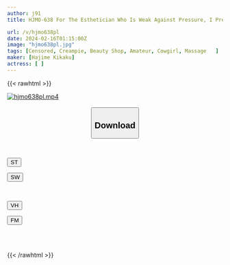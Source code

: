 ```yaml
---
author: j91
title: HJMO-638 For The Esthetician Who Is Weak Against Pressure, I Press My Erect Penis Against Her Vagina And Insert It Through Her Pants! If You Tease Her Until She Wants It, Will You Be Able To Have Raw Sex? Vol.9

url: /v/hjmo638pl
date: 2024-02-16T01:15:00Z
image: "hjmo638pl.jpg"
tags: [Censored, Creampie, Beauty Shop, Amateur, Cowgirl, Massage	]
maker: [Hajime Kikaku]
actress: [ ]
---
```



{{< rawhtml >}}

<div class="video" data-videoid="kzJpKG7MgxFO1QG">
    <a href="javascript:;">
        <img src="/v/hjmo638pl/hjmo638pl.jpg" width="WIDTH" height="HEIGHT" alt="hjmo638pl.mp4" loading="lazy">
    </a>
</div>

<script type="text/javascript" src="https://j91.asia/asset/on-demand-st.js"></script>

<br>
  <link rel="stylesheet" href="https://j91.asia/asset/bs5.css">
  
  <center>
  <button class="btn btn-primary" type="button" data-bs-toggle="collapse" data-bs-target=".multi-collapse" aria-expanded="false" aria-controls="multiCollapseExample1 multiCollapseExample2"><h2>Download</h2></button></center>
</p>
<div class="row">
  <div class="col">
    <div class="collapse multi-collapse" id="multiCollapseExample1">
      <div class="card card-body">
	      	      <br>
<div class="buttons">  
<p><a href="https://streamtape.to/v/kzJpKG7MgxFO1QG" target="_blank"><button class="btn-hover color-3"><i class="fa fa-download"></i> ST</button></a></p>
<p><a href="https://cdnwish.com/3udv641x1kbg" target="_blank"><button class="btn-hover color-2"><i class="fa fa-download"></i> SW</button></a></p></div>
    </div>
  </div>
</div>
  <div class="col">
    <div class="collapse multi-collapse" id="multiCollapseExample2">
      <div class="card card-body">
	      <br>
<div class="buttons">
<p><a href="javascript:;" target="_blank"><button class="btn-hover color-9"><i class="fa fa-download"></i> VH</button></a></p>
<p><a href="javascript:;"><button class="btn-hover color-8"><i class="fa fa-download"></i> FM</button></a></p></div>
<br><br>
      </div>
    </div>
  </div>
</div>

{{< /rawhtml >}}